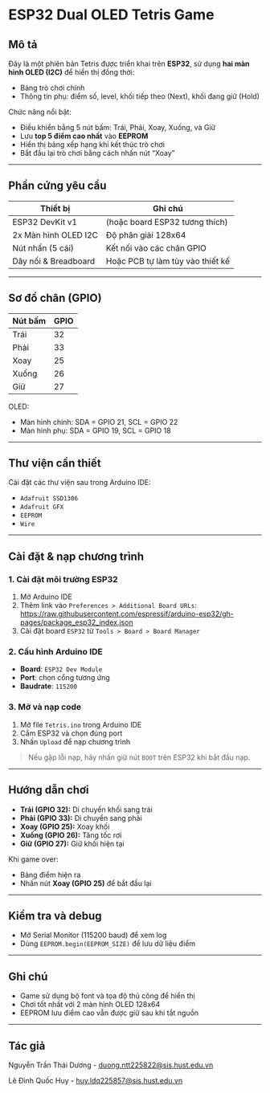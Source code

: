 # ESP32 Dual OLED Tetris Game

## Mô tả

Đây là một phiên bản Tetris được triển khai trên **ESP32**, sử dụng **hai màn hình OLED (I2C)** để hiển thị đồng thời:
- Bảng trò chơi chính
- Thông tin phụ: điểm số, level, khối tiếp theo (Next), khối đang giữ (Hold)

Chức năng nổi bật:
- Điều khiển bằng 5 nút bấm: Trái, Phải, Xoay, Xuống, và Giữ
- Lưu **top 5 điểm cao nhất** vào **EEPROM**
- Hiển thị bảng xếp hạng khi kết thúc trò chơi
- Bắt đầu lại trò chơi bằng cách nhấn nút “Xoay”

---

## Phần cứng yêu cầu

| Thiết bị             | Ghi chú                                |
|---------------------|----------------------------------------|
| ESP32 DevKit v1     | (hoặc board ESP32 tương thích)         |
| 2x Màn hình OLED I2C| Độ phân giải 128x64                    |
| Nút nhấn (5 cái)     | Kết nối vào các chân GPIO              |
| Dây nối & Breadboard| Hoặc PCB tự làm tùy vào thiết kế       |

---

## Sơ đồ chân (GPIO)

| Nút bấm  | GPIO |
|----------|------|
| Trái     | 32   |
| Phải     | 33   |
| Xoay     | 25   |
| Xuống    | 26   |
| Giữ      | 27   |

OLED:
- Màn hình chính: SDA = GPIO 21, SCL = GPIO 22
- Màn hình phụ: SDA = GPIO 19, SCL = GPIO 18

---

## Thư viện cần thiết

Cài đặt các thư viện sau trong Arduino IDE:

- `Adafruit SSD1306`
- `Adafruit GFX`
- `EEPROM`
- `Wire`

---

## Cài đặt & nạp chương trình

### 1. Cài đặt môi trường ESP32
1. Mở Arduino IDE
2. Thêm link vào `Preferences > Additional Board URLs`:
https://raw.githubusercontent.com/espressif/arduino-esp32/gh-pages/package_esp32_index.json
3. Cài đặt board `ESP32` từ `Tools > Board > Board Manager`

### 2. Cấu hình Arduino IDE

- **Board**: `ESP32 Dev Module`
- **Port**: chọn cổng tương ứng
- **Baudrate**: `115200`

### 3. Mở và nạp code

1. Mở file `Tetris.ino` trong Arduino IDE
2. Cắm ESP32 và chọn đúng port
3. Nhấn `Upload` để nạp chương trình

> Nếu gặp lỗi nạp, hãy nhấn giữ nút `BOOT` trên ESP32 khi bắt đầu nạp.

---

## Hướng dẫn chơi

- **Trái (GPIO 32):** Di chuyển khối sang trái
- **Phải (GPIO 33):** Di chuyển sang phải
- **Xoay (GPIO 25):** Xoay khối
- **Xuống (GPIO 26):** Tăng tốc rơi
- **Giữ (GPIO 27):** Giữ khối hiện tại

Khi game over:
- Bảng điểm hiện ra
- Nhấn nút **Xoay (GPIO 25)** để bắt đầu lại

---

## Kiểm tra và debug

- Mở Serial Monitor (115200 baud) để xem log
- Dùng `EEPROM.begin(EEPROM_SIZE)` để lưu dữ liệu điểm

---


## Ghi chú

- Game sử dụng bộ font và tọa độ thủ công để hiển thị
- Chơi tốt nhất với 2 màn hình OLED 128x64
- EEPROM lưu điểm cao vẫn được giữ sau khi tắt nguồn

---

## Tác giả

Nguyễn Trần Thái Dương - duong.ntt225822@sis.hust.edu.vn

Lê Đình Quốc Huy - huy.ldq225857@sis.hust.edu.vn
